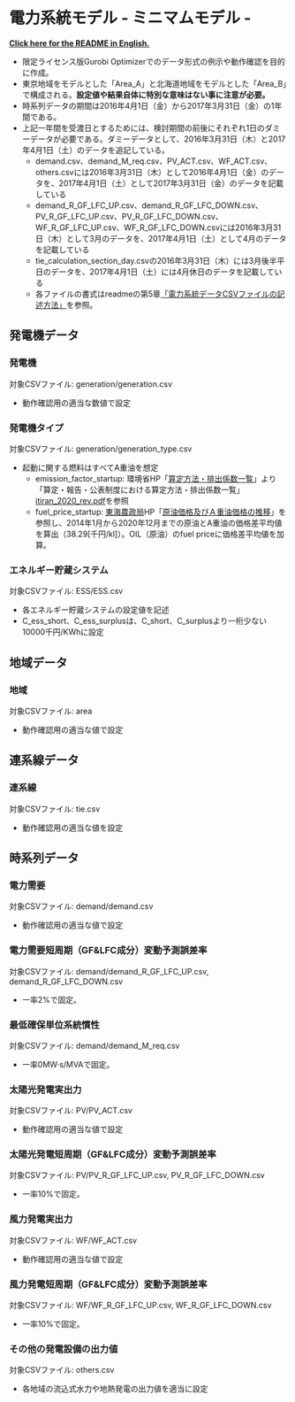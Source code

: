 # 電力系統モデル - ミニマムモデル -

**[Click here for the README in English.](./README_EN.md)**

- 限定ライセンス版Gurobi Optimizerでのデータ形式の例示や動作確認を目的に作成。
- 東京地域をモデルとした「Area_A」と北海道地域をモデルとした「Area_B」で構成される。**設定値や結果自体に特別な意味はない事に注意が必要。**
- 時系列データの期間は2016年4月1日（金）から2017年3月31日（金）の1年間である。
- 上記一年間を受渡日とするためには、検討期間の前後にそれぞれ1日のダミーデータが必要である。ダミーデータとして、2016年3月31日（木）と2017年4月1日（土）のデータを追記している。
  - demand.csv、demand_M_req.csv、PV_ACT.csv、WF_ACT.csv、others.csvには2016年3月31日（木）として2016年4月1日（金）のデータを、2017年4月1日（土）として2017年3月31日（金）のデータを記載している
  - demand_R_GF_LFC_UP.csv、demand_R_GF_LFC_DOWN.csv、PV_R_GF_LFC_UP.csv、PV_R_GF_LFC_DOWN.csv、WF_R_GF_LFC_UP.csv、WF_R_GF_LFC_DOWN.csvには2016年3月31日（木）として3月のデータを、2017年4月1日（土）として4月のデータを記載している
  - tie_calculation_section_day.csvの2016年3月31日（木）には3月後半平日のデータを、2017年4月1日（土）には4月休日のデータを記載している
  - 各ファイルの書式はreadmeの第5章[「電力系統データCSVファイルの記述方法」](../../README.md#目次)を参照。
## 発電機データ

### 発電機

対象CSVファイル: generation/generation.csv

- 動作確認用の適当な数値で設定

### 発電機タイプ

対象CSVファイル: generation/generation\_type.csv

- 起動に関する燃料はすべてA重油を想定
  - emission_factor_startup: 環境省HP「[算定方法・排出係数一覧](https://ghg-santeikohyo.env.go.jp/calc)」より「算定・報告・公表制度における算定方法・排出係数一覧」[itiran_2020_rev.pdf](https://ghg-santeikohyo.env.go.jp/files/calc/itiran_2020_rev.pdf)を参照
  - fuel_price_startup: [東海農政局](https://www.maff.go.jp/tokai/index.html)HP「[原油価格及びＡ重油価格の推移](https://www.maff.go.jp/tokai/seisan/kankyo/ondanka/attach/pdf/index-7.pdf)」を参照し、2014年1月から2020年12月までの原油とA重油の価格差平均値を算出（38.29[千円/kl]）。OIL（原油）のfuel priceに価格差平均値を加算。

### エネルギー貯蔵システム

対象CSVファイル: ESS/ESS.csv

- 各エネルギー貯蔵システムの設定値を記述
- C_ess_short、C_ess_surplusは、C_short、C_surplusより一桁少ない10000千円/KWhに設定

## 地域データ

### 地域

対象CSVファイル: area

- 動作確認用の適当な値で設定

## 連系線データ

### 連系線

対象CSVファイル: tie.csv

- 動作確認用の適当な値を設定

## 時系列データ

### 電力需要

対象CSVファイル: demand/demand.csv

- 動作確認用の適当な値で設定

### 電力需要短周期（GF&LFC成分）変動予測誤差率

対象CSVファイル: demand/demand_R_GF_LFC_UP.csv, demand_R_GF_LFC_DOWN.csv

- 一率2%で固定。

### 最低確保単位系統慣性

対象CSVファイル: demand/demand_M_req.csv

- 一率0MW·s/MVAで固定。

### 太陽光発電実出力

対象CSVファイル: PV/PV_ACT.csv

- 動作確認用の適当な値で設定

### 太陽光発電短周期（GF&LFC成分）変動予測誤差率

対象CSVファイル: PV/PV_R_GF_LFC_UP.csv, PV_R_GF_LFC_DOWN.csv

- 一率10%で固定。

### 風力発電実出力

対象CSVファイル: WF/WF_ACT.csv

- 動作確認用の適当な値で設定

### 風力発電短周期（GF&LFC成分）変動予測誤差率

対象CSVファイル: WF/WF_R_GF_LFC_UP.csv, WF_R_GF_LFC_DOWN.csv

- 一率10%で固定。

### その他の発電設備の出力値

対象CSVファイル: others.csv

- 各地域の流込式水力や地熱発電の出力値を適当に設定
